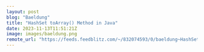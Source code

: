 ```yaml
---
layout: post
blog: "Baeldung"
title: "HashSet toArray() Method in Java"
date: 2023-11-13T11:51:21Z
image: images/baeldung.png
remote_url: "https://feeds.feedblitz.com/~/832074593/0/baeldung~HashSet-toArray-Method-in-Java"
---
```

